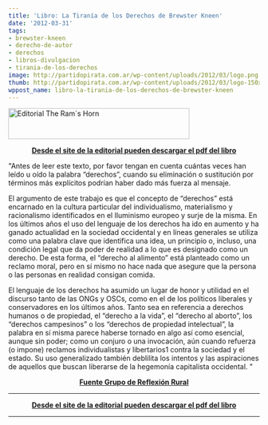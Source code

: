 ```yaml
---
title: 'Libro: La Tiranía de los Derechos de Brewster Kneen'
date: '2012-03-31'
tags:
- brewster-kneen
- derecho-de-autor
- derechos
- libros-divulgacion
- tirania-de-los-derechos
image: http://partidopirata.com.ar/wp-content/uploads/2012/03/logo.png
thumb: http://partidopirata.com.ar/wp-content/uploads/2012/03/logo-150x62.png
wppost_name: libro-la-tirania-de-los-derechos-de-brewster-kneen
---
```


<a href="http://partidopirata.com.ar/wp-content/uploads/2012/03/logo.png"><img class="aligncenter size-full wp-image-3681" title="The Ram´s Horn" src="http://partidopirata.com.ar/wp-content/uploads/2012/03/logo.png" alt="Editorial The Ram´s Horn" width="363" height="62" /></a>
<p style="text-align: center;"><strong><a href="http://ramshorn.ca/la-tiran%C3%ADa-de-los-derechos-0" target="_blanK">Desde el site de la editorial pueden descargar el pdf del libro</a></strong></p>
"Antes de leer este texto, por favor tengan en cuenta cuántas veces han leído u oído la palabra “derechos”, cuando su eliminación o sustitución por términos más explícitos podrían haber dado más fuerza al mensaje.

El argumento de este trabajo es que el concepto de “derechos” está encarnado en la cultura particular del individualismo, materialismo y racionalismo identificados en el Iluminismo europeo y surje de la misma. En los últimos años el uso del lenguaje de los derechos ha ido en aumento y ha ganado actualidad en la sociedad occidental y en líneas generales se utiliza como una palabra clave que identifica una idea, un principio o, incluso, una condición legal que da poder de realidad a lo que es designado como un derecho. De esta forma, el “derecho al alimento” está planteado como un reclamo moral, pero en sí mismo no hace nada que asegure que la persona o las personas en realidad consigan comida.

El lenguaje de los derechos ha asumido un lugar de honor y utilidad en el discurso tanto de las ONGs y OSCs, como en el de los políticos liberales y conservadores en los últimos años. Tanto sea en referencia a derechos humanos o de propiedad, el “derecho a la vida”, el “derecho al aborto”, los “derechos campesinos” o los “derechos de propiedad intelectual”, la palabra en sí misma parece haberse tornado en algo así como esencial, aunque sin poder; como un conjuro o una invocación, aún cuando refuerza (o impone) reclamos individualistas y libertarios1 contra la sociedad y el estado. Su uso generalizado también deblilita los intentos y las aspiraciones de aquellos que buscan liberarse de la hegemonía capitalista occidental. "
<p style="text-align: center;"><strong><a href="http://www.grr.org.ar/terceros/La%20Tirania%20de%20los%20Derechos.htm" target="_blank">Fuente Grupo de Reflexión Rural</a></strong></p>


<hr />
<p style="text-align: center;"><strong><a href="http://ramshorn.ca/la-tiran%C3%ADa-de-los-derechos-0" target="_blanK">Desde el site de la editorial pueden descargar el pdf del libro</a></strong></p>


<hr />
